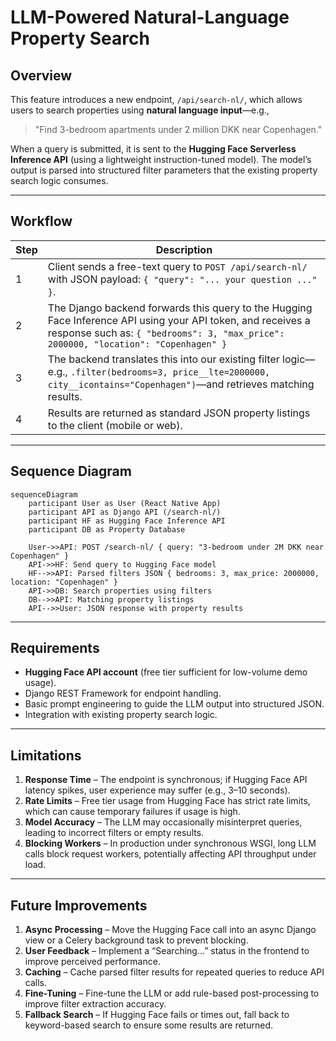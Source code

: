 # LLM-Powered Natural-Language Property Search

## Overview

This feature introduces a new endpoint, `/api/search-nl/`, which allows users to search properties using **natural language input**—e.g.,

> "Find 3-bedroom apartments under 2 million DKK near Copenhagen."

When a query is submitted, it is sent to the **Hugging Face Serverless Inference API** (using a lightweight instruction-tuned model). The model’s output is parsed into structured filter parameters that the existing property search logic consumes.

---

## Workflow

| Step | Description |
| ---- | --- |
| 1    | Client sends a free-text query to `POST /api/search-nl/` with JSON payload: `{ "query": "... your question ..." }`. |
| 2    | The Django backend forwards this query to the Hugging Face Inference API using your API token, and receives a response such as: ```{ "bedrooms": 3, "max_price": 2000000, "location": "Copenhagen" }``` |
| 3    | The backend translates this into our existing filter logic—e.g., `.filter(bedrooms=3, price__lte=2000000, city__icontains="Copenhagen")`—and retrieves matching results. |
| 4    | Results are returned as standard JSON property listings to the client (mobile or web). |

---

## Sequence Diagram  
```mermaid
sequenceDiagram
    participant User as User (React Native App)
    participant API as Django API (/search-nl/)
    participant HF as Hugging Face Inference API
    participant DB as Property Database

    User->>API: POST /search-nl/ { query: "3-bedroom under 2M DKK near Copenhagen" }
    API->>HF: Send query to Hugging Face model
    HF-->>API: Parsed filters JSON { bedrooms: 3, max_price: 2000000, location: "Copenhagen" }
    API->>DB: Search properties using filters
    DB-->>API: Matching property listings
    API-->>User: JSON response with property results
````

---

## Requirements

* **Hugging Face API account** (free tier sufficient for low-volume demo usage).
* Django REST Framework for endpoint handling.
* Basic prompt engineering to guide the LLM output into structured JSON.
* Integration with existing property search logic.

---

## Limitations

1. **Response Time** – The endpoint is synchronous; if Hugging Face API latency spikes, user experience may suffer (e.g., 3–10 seconds).
2. **Rate Limits** – Free tier usage from Hugging Face has strict rate limits, which can cause temporary failures if usage is high.
3. **Model Accuracy** – The LLM may occasionally misinterpret queries, leading to incorrect filters or empty results.
4. **Blocking Workers** – In production under synchronous WSGI, long LLM calls block request workers, potentially affecting API throughput under load.

---

## Future Improvements

1. **Async Processing** – Move the Hugging Face call into an async Django view or a Celery background task to prevent blocking.
2. **User Feedback** – Implement a “Searching…” status in the frontend to improve perceived performance.
3. **Caching** – Cache parsed filter results for repeated queries to reduce API calls.
4. **Fine-Tuning** – Fine-tune the LLM or add rule-based post-processing to improve filter extraction accuracy.
5. **Fallback Search** – If Hugging Face fails or times out, fall back to keyword-based search to ensure some results are returned.
